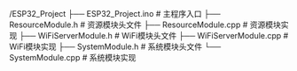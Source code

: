 /ESP32_Project
  ├── ESP32_Project.ino          # 主程序入口
  ├── ResourceModule.h           # 资源模块头文件
  ├── ResourceModule.cpp         # 资源模块实现
  ├── WiFiServerModule.h         # WiFi模块头文件
  ├── WiFiServerModule.cpp       # WiFi模块实现
  ├── SystemModule.h             # 系统模块头文件
  └── SystemModule.cpp           # 系统模块实现
